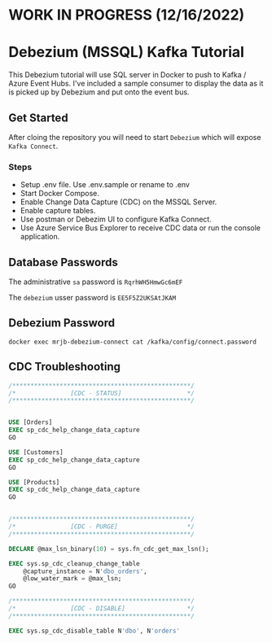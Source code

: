 # WORK IN PROGRESS (12/16/2022)

# Debezium (MSSQL) Kafka Tutorial
This Debezium tutorial will use SQL server in Docker to push to Kafka / Azure Event Hubs. I've included a sample consumer to display the data as it is picked up by Debezium and put onto the event bus.

## Get Started
After cloing the repository you will need to start `Debezium` which will expose `Kafka Connect`.

### Steps
* Setup .env file. Use .env.sample or rename to .env
* Start Docker Compose.
* Enable Change Data Capture (CDC) on the MSSQL Server.
* Enable capture tables.
* Use postman or Debezim UI to configure Kafka Connect.
* Use Azure Service Bus Explorer to receive CDC data or run the console application.

## Database Passwords
The administrative `sa` password is `RqrhWH5HmwGc6mEF`   

The `debezium` usser password is `EE5F5Z2UKSAtJKAM`   

## Debezium Password
`docker exec mrjb-debezium-connect cat /kafka/config/connect.password`

## CDC Troubleshooting

```sql
/*************************************************/
/*               [CDC - STATUS]                  */
/*************************************************/


USE [Orders]
EXEC sp_cdc_help_change_data_capture
GO

USE [Customers]
EXEC sp_cdc_help_change_data_capture
GO

USE [Products]
EXEC sp_cdc_help_change_data_capture
GO


/*************************************************/
/*               [CDC - PURGE]                   */
/*************************************************/

DECLARE @max_lsn_binary(10) = sys.fn_cdc_get_max_lsn();

EXEC sys.sp_cdc_cleanup_change_table
    @capture_instance = N'dbo_orders',
    @low_water_mark = @max_lsn;
GO

/*************************************************/
/*               [CDC - DISABLE]                 */
/*************************************************/

EXEC sys.sp_cdc_disable_table N'dbo', N'orders'

```
